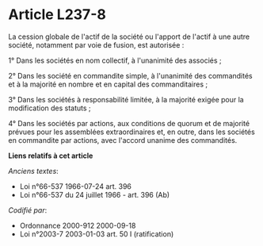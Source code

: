 # Article L237-8

La cession globale de l'actif de la société ou l'apport de l'actif à une autre société, notamment par voie de fusion, est
autorisée :

1° Dans les sociétés en nom collectif, à l'unanimité des associés ;

2° Dans les société en commandite simple, à l'unanimité des commandités et à la majorité en nombre et en capital des
commanditaires ;

3° Dans les sociétés à responsabilité limitée, à la majorité exigée pour la modification des statuts ;

4° Dans les sociétés par actions, aux conditions de quorum et de majorité prévues pour les assemblées extraordinaires et, en
outre, dans les sociétés en commandite par actions, avec l'accord unanime des commandités.

**Liens relatifs à cet article**

_Anciens textes_:

  - Loi n°66-537 1966-07-24 art. 396
  - Loi n°66-537 du 24 juillet 1966 - art. 396 (Ab)

_Codifié par_:

  - Ordonnance 2000-912 2000-09-18
  - Loi n°2003-7 2003-01-03 art. 50 I (ratification)
